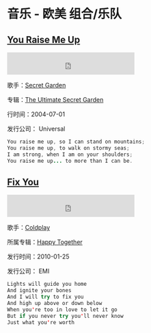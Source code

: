 # 音乐 - 欧美 组合/乐队

## [You Raise Me Up](http://music.163.com/#/song?id=4278314)

<iframe frameborder="no" border="0" marginwidth="0" marginheight="0" width=298 height=52
src="http://music.163.com/outchain/player?type=2&id=4278314&auto=0&height=32"></iframe>

歌手：[Secret Garden](http://music.163.com/#/artist?id=99988)

专辑：[The Ultimate Secret Garden](http://music.163.com/#/album?id=432391)

行时间：2004-07-01

发行公司： Universal

```java
You raise me up, so I can stand on mountains;
You raise me up, to walk on stormy seas;
I am strong, when I am on your shoulders;
You raise me up... to more than I can be.
```

## [Fix You](http://music.163.com/#/song?id=27203574)

<iframe frameborder="no" border="0" marginwidth="0" marginheight="0" width=298 height=52
src="http://music.163.com/outchain/player?type=2&id=27203574&auto=0&height=32"></iframe>

歌手：[Coldplay](http://music.163.com/#/artist?id=89365)

所属专辑：[Happy Together](http://music.163.com/album?id=2591507)

发行时间：2010-01-25

发行公司： EMI ‎

```java
Lights will guide you home
And ignite your bones
And I will try to fix you
And high up above or down below
When you're too in love to let it go
But if you never try you'll never know
Just what you're worth
```

